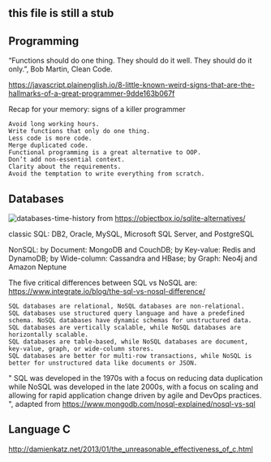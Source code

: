 
## this file is still a stub


## Programming

“Functions should do one thing. They should do it well. They should do it only.”, Bob Martin, Clean Code.

<https://javascript.plainenglish.io/8-little-known-weird-signs-that-are-the-hallmarks-of-a-great-programmer-9dde163b067f>

Recap for your memory: signs of a killer programmer

    Avoid long working hours.
    Write functions that only do one thing.
    Less code is more code.
    Merge duplicated code.
    Functional programming is a great alternative to OOP.
    Don’t add non-essential context.
    Clarity about the requirements.
    Avoid the temptation to write everything from scratch.

## Databases

![databases-time-history](https://user-images.githubusercontent.com/14941647/162513263-cedcafb0-b187-47a3-90d5-9af610beb9c2.jpg) 
from <https://objectbox.io/sqlite-alternatives/>

classic SQL: DB2, Oracle, MySQL, Microsoft SQL Server, and PostgreSQL

NonSQL: by Document: MongoDB and CouchDB; by Key-value: Redis and DynamoDB; by Wide-column: Cassandra and HBase; by Graph: Neo4j and Amazon Neptune

The five critical differences between SQL vs NoSQL are: <https://www.integrate.io/blog/the-sql-vs-nosql-difference/>

    SQL databases are relational, NoSQL databases are non-relational.
    SQL databases use structured query language and have a predefined schema. NoSQL databases have dynamic schemas for unstructured data.
    SQL databases are vertically scalable, while NoSQL databases are horizontally scalable.
    SQL databases are table-based, while NoSQL databases are document, key-value, graph, or wide-column stores.
    SQL databases are better for multi-row transactions, while NoSQL is better for unstructured data like documents or JSON.
    
" SQL was developed in the 1970s with a focus on reducing data duplication while NoSQL was developed in the late 2000s, 
  with a focus on scaling and allowing for rapid application change driven by agile and DevOps practices. ", 
  adapted from https://www.mongodb.com/nosql-explained/nosql-vs-sql
  
## Language C
  
  http://damienkatz.net/2013/01/the_unreasonable_effectiveness_of_c.html
